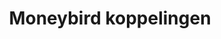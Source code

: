 ---
title: Moneybird koppelingen
key: moneybird
image: images/@stock/moneybird-koppelingen.png
link_to: /applications/moneybird
klass: boekhoud facturatie
layout: application
---